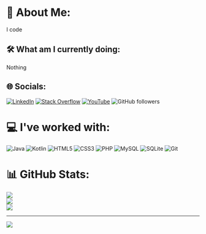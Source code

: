 # 💫 About Me:
I code

## 🛠️ What am I currently doing: 
Nothing

## 🌐 Socials:
[![LinkedIn](https://img.shields.io/badge/LinkedIn-%230077B5.svg?logo=linkedin&logoColor=white)](https://linkedin.com/in/iterhaar) [![Stack Overflow](https://img.shields.io/badge/-Stackoverflow-FE7A16?logo=stack-overflow&logoColor=white)](https://stackoverflow.com/users/25607915) [![YouTube](https://img.shields.io/badge/YouTube-%23FF0000.svg?logo=YouTube&logoColor=white)](https://youtube.com/@ianterhaar) ![GitHub followers](https://img.shields.io/github/followers/IanTerHaar)


# 💻 I've worked with:
![Java](https://img.shields.io/badge/java-%23ED8B00.svg?style=for-the-badge&logo=openjdk&logoColor=white) ![Kotlin](https://img.shields.io/badge/kotlin-%237F52FF.svg?style=for-the-badge&logo=kotlin&logoColor=white) ![HTML5](https://img.shields.io/badge/html5-%23E34F26.svg?style=for-the-badge&logo=html5&logoColor=white) ![CSS3](https://img.shields.io/badge/css3-%231572B6.svg?style=for-the-badge&logo=css3&logoColor=white) ![PHP](https://img.shields.io/badge/php-%23777BB4.svg?style=for-the-badge&logo=php&logoColor=white) ![MySQL](https://img.shields.io/badge/mysql-4479A1.svg?style=for-the-badge&logo=mysql&logoColor=white) ![SQLite](https://img.shields.io/badge/sqlite-%2307405e.svg?style=for-the-badge&logo=sqlite&logoColor=white) ![Git](https://img.shields.io/badge/git-%23F05033.svg?style=for-the-badge&logo=git&logoColor=white)
# 📊 GitHub Stats:
![](https://github-readme-stats.vercel.app/api?username=IanTerHaar&theme=github_dark_dimmed&hide_border=false&include_all_commits=true&count_private=true)<br/>
![](https://github-readme-streak-stats.herokuapp.com/?user=IanTerHaar&theme=github_dark_dimmed&hide_border=false)<br/>
![](https://github-readme-stats.vercel.app/api/top-langs/?username=IanTerHaar&theme=github_dark_dimmed&hide_border=false&include_all_commits=true&count_private=true&layout=compact)

---
[![](https://visitcount.itsvg.in/api?id=IanTerHaar&icon=0&color=0)](https://visitcount.itsvg.in)

<!-- Proudly created with GPRM ( https://gprm.itsvg.in ) -->
